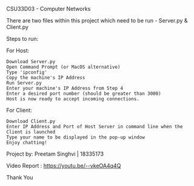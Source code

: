 

CSU33D03 - Computer Networks

There are two files within this project which need to be run - Server.py & Client.py

Steps to run:

For Host:

    Download Server.py
    Open Command Prompt (or MacOS alternative)
    Type 'ipconfig'
    Copy the machine's IP Address
    Run Server.py
    Enter your machine's IP Address from Step 4
    Enter a desired port number (should be greater than 3000)
    Host is now ready to accept incoming connections.

For Client:

    Download Client.py
    Enter IP Address and Port of Host Server in command line when the Client is launched
    Type your name to be displayed in the pop-up window
    Enjoy chatting!

Project by: Preetam Singhvi | 18335173

Video Report : https://youtu.be/--vkeOA4q4Q

Thank You
